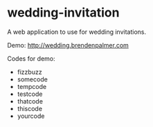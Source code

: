 # wedding-invitation
A web application to use for wedding invitations.

Demo: http://wedding.brendenpalmer.com

Codes for demo:

- fizzbuzz
- somecode
- tempcode
- testcode
- thatcode
- thiscode
- yourcode
